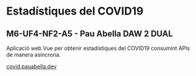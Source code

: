 # Estadístiques del COVID19
## M6-UF4-NF2-A5 - Pau Abella DAW 2 DUAL

Aplicació web Vue per obtenir estadístiques del COVID19 consumint APIs de manera asíncrona.

[covid.pauabella.dev](https://covid.pauabella.dev "Take a look")
